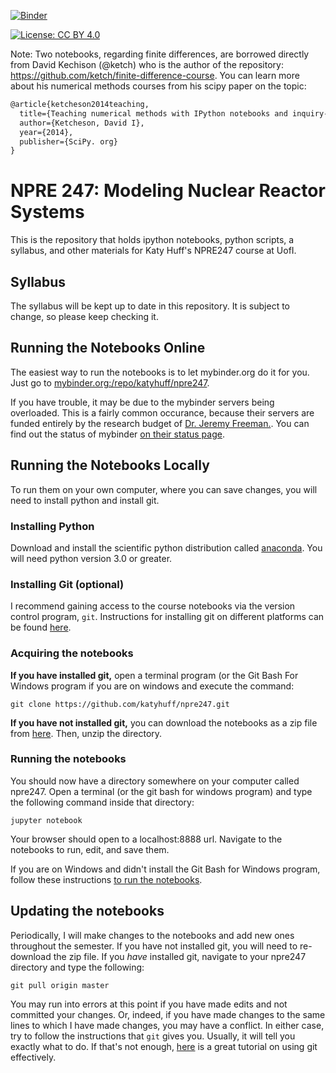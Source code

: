 
[![Binder](http://mybinder.org/badge.svg)](https://mybinder.org/v2/gh/katyhuff/npre247/master)


[![License: CC BY 4.0](https://licensebuttons.net/l/by/4.0/80x15.png)](http://creativecommons.org/licenses/by/4.0/)

Note: Two notebooks, regarding finite differences, are borrowed directly from 
David Kechison (@ketch) who is the author of the repository:
https://github.com/ketch/finite-difference-course. You can learn more about 
his numerical methods courses from his scipy paper on the topic:

```latex
@article{ketcheson2014teaching,
  title={Teaching numerical methods with IPython notebooks and inquiry-based learning},
  author={Ketcheson, David I},
  year={2014},
  publisher={SciPy. org}
}
```

# NPRE 247: Modeling Nuclear Reactor Systems

This is the repository that holds ipython notebooks, python scripts, a 
syllabus, and other materials for Katy Huff's NPRE247 course at UofI. 


## Syllabus

The syllabus will be kept up to date in this repository. It is subject to 
change, so please keep checking it.

## Running the Notebooks Online

The easiest way to run the notebooks is to let mybinder.org do it for you. Just 
go to 
[mybinder.org:/repo/katyhuff/npre247](http://mybinder.org:/repo/katyhuff/npre247). 

If you have trouble, it may be due to the mybinder servers being overloaded. 
This is a fairly common occurance, because their servers are funded entirely by 
the research budget of [Dr. Jeremy Freeman.](http://thefreemanlab.com/).
You can find out the status of mybinder [on their status 
page](http://mybinder.org/status).

## Running the Notebooks Locally

To run them on your own computer, where you can save changes, you will need to
install python and install git.

### Installing Python
 
Download and install the scientific python distribution called
[anaconda](https://www.continuum.io/downloads). You will need python version
3.0 or greater. 

### Installing Git (optional)

I recommend gaining access to the course notebooks via the version control
program, `git`. Instructions for installing git on different platforms can be
found [here](https://git-scm.com/book/en/v2/Getting-Started-Installing-Git).

### Acquiring the notebooks

**If you have installed git,** open a terminal program (or the Git Bash For Windows
program if you are on windows and execute the command:

```
git clone https://github.com/katyhuff/npre247.git
```

**If you have not installed git,** you can download the notebooks as a zip file
from [here](https://github.com/katyhuff/npre247/archive/master.zip). Then,
unzip the directory. 


### Running the notebooks 


You should now have a directory somewhere on your computer called npre247. Open
a terminal (or the git bash for windows program) and type the following command inside that directory:

```
jupyter notebook
```

Your browser should open to a localhost:8888 url. Navigate to the notebooks to
run, edit, and save them.

If you are on Windows and didn't install the Git Bash for Windows program,
follow these instructions [to run the
notebooks](http://jupyter-notebook-beginner-guide.readthedocs.io/en/latest/execute.html).


## Updating the notebooks

Periodically, I will make changes to the notebooks and add new ones throughout
the semester. If you have not installed git, you will need to re-download the
zip file. If you *have* installed git, navigate to your npre247 directory and
type the following:

```
git pull origin master
```

You may run into errors at this point if you have made edits and not committed
your changes.  Or, indeed, if you have made changes to the same lines to which
I have made changes, you may have a conflict. In either case, try to follow the
instructions that `git` gives you. Usually, it will tell you exactly what to
do.  If that's not enough, [here](http://swcarpentry.github.io/git-novice/) is
a great tutorial on using git effectively.
